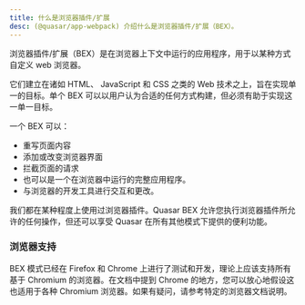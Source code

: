 ```yaml
---
title: 什么是浏览器插件/扩展
desc: (@quasar/app-webpack) 介绍什么是浏览器插件/扩展（BEX）。
---
```


浏览器插件/扩展（BEX）是在浏览器上下文中运行的应用程序，用于以某种方式自定义 web 浏览器。

它们建立在诸如 HTML、 JavaScript 和 CSS 之类的 Web 技术之上，旨在实现单一的目标。单个 BEX 可以以用户认为合适的任何方式构建，但必须有助于实现这一单一目标。

一个 BEX 可以：

* 重写页面内容
* 添加或改变浏览器界面
* 拦截页面的请求
* 也可以是一个在浏览器中运行的完整应用程序。 
* 与浏览器的开发工具进行交互和更改。

我们都在某种程度上使用过浏览器插件。Quasar BEX 允许您执行浏览器插件所允许的任何操作，但还可以享受 Quasar 在所有其他模式下提供的便利功能。

### 浏览器支持

BEX 模式已经在 Firefox 和 Chrome 上进行了测试和开发，理论上应该支持所有基于 Chromium 的浏览器。在文档中提到 Chrome 的地方，您可以放心地假设这也适用于各种 Chromium 浏览器。如果有疑问，请参考特定的浏览器文档说明。